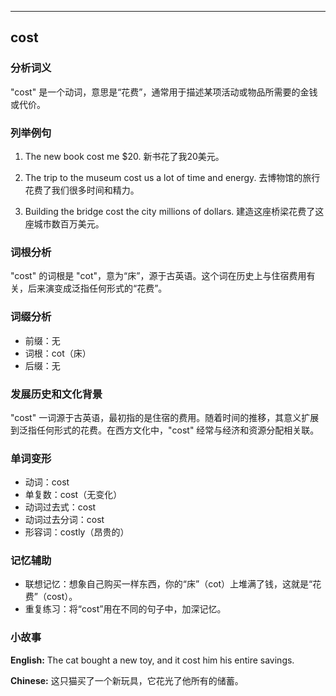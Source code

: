 
---------------
## cost
### 分析词义
"cost" 是一个动词，意思是“花费”，通常用于描述某项活动或物品所需要的金钱或代价。

### 列举例句
1. The new book cost me $20.
   新书花了我20美元。

2. The trip to the museum cost us a lot of time and energy.
   去博物馆的旅行花费了我们很多时间和精力。

3. Building the bridge cost the city millions of dollars.
   建造这座桥梁花费了这座城市数百万美元。

### 词根分析
"cost" 的词根是 "cot"，意为“床”，源于古英语。这个词在历史上与住宿费用有关，后来演变成泛指任何形式的“花费”。

### 词缀分析
- 前缀：无
- 词根：cot（床）
- 后缀：无

### 发展历史和文化背景
"cost" 一词源于古英语，最初指的是住宿的费用。随着时间的推移，其意义扩展到泛指任何形式的花费。在西方文化中，"cost" 经常与经济和资源分配相关联。

### 单词变形
- 动词：cost
- 单复数：cost（无变化）
- 动词过去式：cost
- 动词过去分词：cost
- 形容词：costly（昂贵的）

### 记忆辅助
- 联想记忆：想象自己购买一样东西，你的“床”（cot）上堆满了钱，这就是“花费”（cost）。
- 重复练习：将“cost”用在不同的句子中，加深记忆。

### 小故事
**English:**
The cat bought a new toy, and it cost him his entire savings.

**Chinese:**
这只猫买了一个新玩具，它花光了他所有的储蓄。

